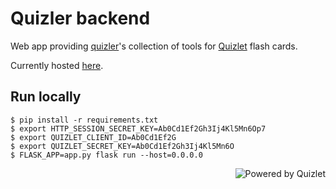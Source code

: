 # Quizler backend

Web app providing [quizler](https://github.com/quizl/quizler)'s collection of tools for
[Quizlet](https://quizlet.com) flash cards.

Currently hosted [here](http://aurelienlourot.pythonanywhere.com/).

## Run locally

```
$ pip install -r requirements.txt
$ export HTTP_SESSION_SECRET_KEY=Ab0Cd1Ef2Gh3Ij4Kl5Mn6Op7
$ export QUIZLET_CLIENT_ID=Ab0Cd1Ef2G
$ export QUIZLET_SECRET_KEY=Ab0Cd1Ef2Gh3Ij4Kl5Mn6O
$ FLASK_APP=app.py flask run --host=0.0.0.0
```

<a href="https://quizlet.com/"><img src="https://quizlet.com/static/ThisUsesQuizlet-White.png" alt="Powered by Quizlet" align="right"/></a>
